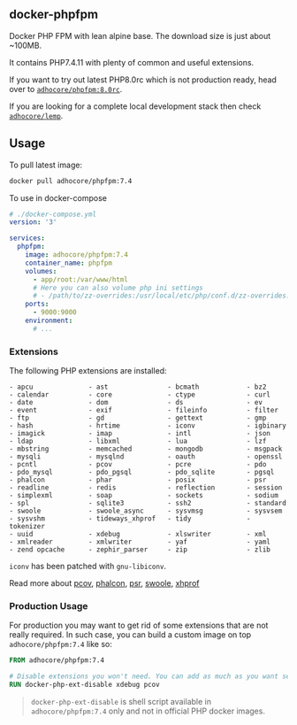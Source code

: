## docker-phpfpm

Docker PHP FPM with lean alpine base. The download size is just about ~100MB.

It contains PHP7.4.11 with plenty of common and useful extensions.

If you want to try out latest PHP8.0rc which is not production ready,
head over to [`adhocore/phpfpm:8.0rc`](https://github.com/adhocore/docker-phpfpm/tree/8.0rc).

If you are looking for a complete local development stack then check
[`adhocore/lemp`](https://github.com/adhocore/docker-lemp).

## Usage
To pull latest image:

```sh
docker pull adhocore/phpfpm:7.4
```

To use in docker-compose
```yaml
# ./docker-compose.yml
version: '3'

services:
  phpfpm:
    image: adhocore/phpfpm:7.4
    container_name: phpfpm
    volumes:
      - app/root:/var/www/html
      # Here you can also volume php ini settings
      # - /path/to/zz-overrides:/usr/local/etc/php/conf.d/zz-overrides.ini
    ports:
      - 9000:9000
    environment:
      # ...
```

### Extensions

The following PHP extensions are installed:

```
- apcu              - ast               - bcmath            - bz2
- calendar          - core              - ctype             - curl
- date              - dom               - ds                - ev
- event             - exif              - fileinfo          - filter
- ftp               - gd                - gettext           - gmp
- hash              - hrtime            - iconv             - igbinary
- imagick           - imap              - intl              - json
- ldap              - libxml            - lua               - lzf
- mbstring          - memcached         - mongodb           - msgpack
- mysqli            - mysqlnd           - oauth             - openssl
- pcntl             - pcov              - pcre              - pdo
- pdo_mysql         - pdo_pgsql         - pdo_sqlite        - pgsql
- phalcon           - phar              - posix             - psr
- readline          - redis             - reflection        - session
- simplexml         - soap              - sockets           - sodium
- spl               - sqlite3           - ssh2              - standard
- swoole            - swoole_async      - sysvmsg           - sysvsem
- sysvshm           - tideways_xhprof   - tidy              - tokenizer
- uuid              - xdebug            - xlswriter         - xml
- xmlreader         - xmlwriter         - yaf               - yaml
- zend opcache      - zephir_parser     - zip               - zlib
```

`iconv` has been patched with `gnu-libiconv`.

Read more about
[pcov](https://github.com/krakjoe/pcov),
[phalcon](https://github.com/phalcon/cphalcon),
[psr](https://github.com/jbboehr/php-psr),
[swoole](https://www.swoole.co.uk/),
[xhprof](https://github.com/tideways/php-xhprof-extension)

### Production Usage

For production you may want to get rid of some extensions that are not really required.
In such case, you can build a custom image on top `adhocore/phpfpm:7.4` like so:

```Dockerfile
FROM adhocore/phpfpm:7.4

# Disable extensions you won't need. You can add as much as you want separated by space.
RUN docker-php-ext-disable xdebug pcov
```

> `docker-php-ext-disable` is shell script available in `adhocore/phpfpm:7.4` only and not in official PHP docker images.
